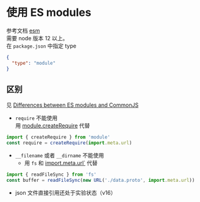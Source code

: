 # 使用 ES modules

参考文档 [esm](https://nodejs.org/api/esm.html)  
需要 node 版本 12 以上。  
在 `package.json` 中指定 type

```json
{
  "type": "module"
}
```

## 区别

见 [Differences between ES modules and CommonJS](https://nodejs.org/api/esm.html#esm_differences_between_es_modules_and_commonjs)

- `require` 不能使用  
  用 [module.createRequire](https://nodejs.org/api/module.html#module_module_createrequire_filename) 代替

```js
import { createRequire } from 'module'
const require = createRequire(import.meta.url)
```

- `__filename` 或者 `__dirname` 不能使用
  - 用 `fs` 和 [import.meta.url`](https://nodejs.org/api/esm.html#esm_import_meta_url) 代替

```js
import { readFileSync } from 'fs'
const buffer = readFileSync(new URL('./data.proto', import.meta.url))
```

- json 文件直接引用还处于实验状态（v16）
